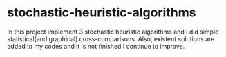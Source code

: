 # stochastic-heuristic-algorithms
In this project implement 3 stochastic heuristic algorithms and I did simple statistical(and graphical) cross-comparisons. Also, existent solutions are added to my codes and it is not finished I continue to improve.
